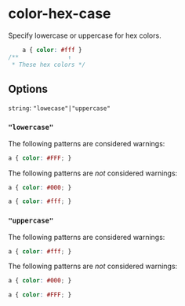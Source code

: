 # color-hex-case

Specify lowercase or uppercase for hex colors.

```css
    a { color: #fff }
/**              ↑
 * These hex colors */
```

## Options

`string`: `"lowecase"|"uppercase"`

### `"lowercase"`

The following patterns are considered warnings:

```css
a { color: #FFF; }
```

The following patterns are *not* considered warnings:


```css
a { color: #000; }
```

```css
a { color: #fff; }
```

### `"uppercase"`

The following patterns are considered warnings:

```css
a { color: #fff; }
```

The following patterns are *not* considered warnings:


```css
a { color: #000; }
```

```css
a { color: #FFF; }
```

